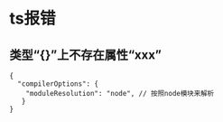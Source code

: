 # ts报错

## 类型“{}”上不存在属性“xxx”

```
{
  "compilerOptions": {
    "moduleResolution": "node", // 按照node模块来解析
   }
}
```



